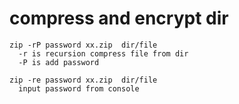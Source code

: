 # compress and encrypt dir 
```
zip -rP password xx.zip  dir/file 
  -r is recursion compress file from dir
  -P is add password

zip -re password xx.zip  dir/file 
  input password from console
```
